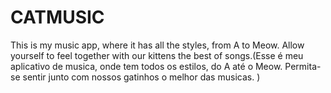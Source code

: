 # CATMUSIC
This is my music app, where it has all the styles, from A to Meow. Allow yourself to feel together with our kittens the best of songs.(Esse é meu aplicativo de musica, onde tem todos os estilos, do A até o Meow. 
 Permita-se  sentir junto com nossos gatinhos o melhor das musicas. ) 
